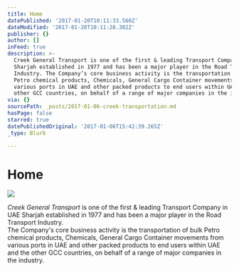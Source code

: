 ```yaml
---
title: Home
datePublished: '2017-01-20T10:11:33.560Z'
dateModified: '2017-01-20T10:11:28.302Z'
publisher: {}
author: []
inFeed: true
description: >-
  Creek General Transport is one of the first & leading Transport Company in UAE
  Sharjah established in 1977 and has been a major player in the Road Transport
  Industry. The Company’s core business activity is the transportation of bulk
  Petro chemical products, Chemicals, General Cargo Container movements from
  various ports in UAE and other packed products to end users within UAE and the
  other GCC countries, on behalf of a range of major companies in the industry.
via: {}
sourcePath: _posts/2017-01-06-creek-transportation.md
hasPage: false
starred: true
datePublishedOriginal: '2017-01-06T15:42:39.265Z'
_type: Blurb

---
```

# Home
![](https://the-grid-user-content.s3-us-west-2.amazonaws.com/6ae8e4aa-0e18-4820-b187-c2bfdfb51c19.png)

_Creek General Transport_ is one of the first & leading Transport Company in UAE Sharjah established in 1977 and has been a major player in the Road Transport Industry.   
The Company's core business activity is the transportation of bulk Petro chemical products, Chemicals, General Cargo Container movements from various ports in UAE and other packed products to end users within UAE and the other GCC countries, on behalf of a range of major companies in the industry.
